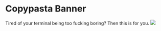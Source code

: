# Copypasta Banner
Tired of your terminal being too fucking boring?
Then this is for you.
<img src="https://i.imgur.com/WGsvsAL.png">
